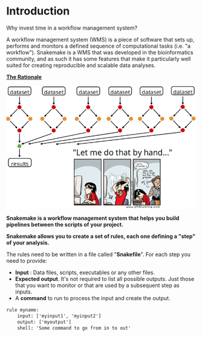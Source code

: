 Introduction
===
Why invest time in a workflow management system? 

A workflow management system (WMS) is a piece of software that sets up, performs and monitors a defined sequence of computational tasks (i.e. "a workflow"). Snakemake is a WMS that was developed in the bioinformatics community, and as such it has some features that make it particularly well suited for creating reproducible and scalable data analyses.

[**The Rationale**](https://hackmd.io/4useBM-tQHGGBg-i_2eAIw#)

![hate_research](img/hate_research.png)


**Snakemake is a workflow management system that helps you build pipelines between the scripts of your project.**

**Snakemake allows you to create a set of rules, each one defining a "step" of your analysis.** 

The rules need to be written in a file called "**Snakefile**". For each step you need to provide:

+ **Input** : Data files, scripts, executables or any other files.
+ **Expected output**. It's not required to list all possible outputs. Just those that you want to monitor or that are used by a subsequent step as inputs.
+ A **command** to run to process the input and create the output.

```
rule myname:
    input: ['myinput1', 'myinput2']
    output: ['myoutput']
    shell: 'Some command to go from in to out'
```